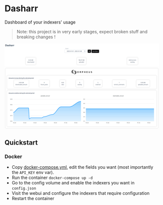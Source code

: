 # Dasharr

 Dashboard of your indexers' usage

 > Note: this project is in very early stages, expect broken stuff and breaking changes !

 ![header](images/0.png)
 ![header](images/1.png)

 ## Quickstart

 ### Docker

- Copy [docker-compose.yml](./docker-compose.yml), edit the fields you want (most importantly the `API_KEY` env var).
- Run the container `docker-compose up -d`
- Go to the config volume and enable the indexers you want in `config.json`
- Visit the webui and configure the indexers that require configuration
- Restart the container